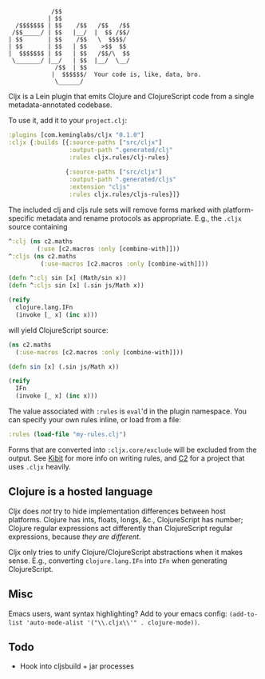                 /$$                
               | $$                
      /$$$$$$$ | $$    /$$   /$$   /$$
     /$$_____/ | $$   |__/  |  $$ /$$/
    | $$       | $$    /$$   \  $$$$/ 
    | $$       | $$   | $$    >$$  $$ 
    |  $$$$$$$ | $$   | $$   /$$/\  $$
     \_______/ |__/   | $$  |__/  \__/
                 /$$  | $$          
                |  $$$$$$/  Your code is, like, data, bro.        
                 \______/           


Cljx is a Lein plugin that emits Clojure and ClojureScript code from a single metadata-annotated codebase.

To use it, add it to your `project.clj`:

```clojure
:plugins [com.keminglabs/cljx "0.1.0"]
:cljx {:builds [{:source-paths ["src/cljx"]
                 :output-path ".generated/clj"
                 :rules cljx.rules/clj-rules}
                  
                {:source-paths ["src/cljx"]
                 :output-path ".generated/cljs"
                 :extension "cljs"
                 :rules cljx.rules/cljs-rules}]}
```

The included clj and cljs rule sets will remove forms marked with platform-specific metadata and rename protocols as appropriate.
E.g., the `.cljx` source containing

```clojure
^:clj (ns c2.maths
        (:use [c2.macros :only [combine-with]]))
^:cljs (ns c2.maths
         (:use-macros [c2.macros :only [combine-with]]))

(defn ^:clj sin [x] (Math/sin x))
(defn ^:cljs sin [x] (.sin js/Math x))

(reify
  clojure.lang.IFn
  (invoke [_ x] (inc x)))
```


will yield ClojureScript source:

```clojure
(ns c2.maths
  (:use-macros [c2.macros :only [combine-with]]))

(defn sin [x] (.sin js/Math x))

(reify
  IFn
  (invoke [_ x] (inc x)))
```


The value associated with `:rules` is `eval`'d in the plugin namespace.
You can specify your own rules inline, or load from a file:

```clojure   
:rules (load-file "my-rules.clj")
```

Forms that are converted into `:cljx.core/exclude` will be excluded from the output.
See [Kibit](http://github.com/jonase/kibit) for more info on writing rules, and [C2](https://github.com/lynaghk/c2) for a project that uses `.cljx` heavily.


Clojure is a hosted language
----------------------------
Cljx does *not* try to hide implementation differences between host platforms.
Clojure has ints, floats, longs, &c., ClojureScript has number; Clojure regular expressions act differently than ClojureScript regular expressions, because *they are different*.

Cljx only tries to unify Clojure/ClojureScript abstractions when it makes sense.
E.g., converting `clojure.lang.IFn` into `IFn` when generating ClojureScript.


Misc
----
Emacs users, want syntax highlighting?
Add to your emacs config: `(add-to-list 'auto-mode-alist '("\\.cljx\\'" . clojure-mode))`.



Todo
----

+ Hook into cljsbuild + jar processes

